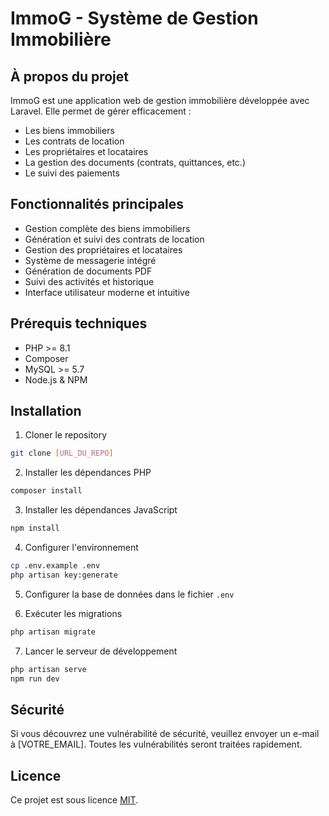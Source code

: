 # ImmoG - Système de Gestion Immobilière

## À propos du projet

ImmoG est une application web de gestion immobilière développée avec Laravel. Elle permet de gérer efficacement :

-   Les biens immobiliers
-   Les contrats de location
-   Les propriétaires et locataires
-   La gestion des documents (contrats, quittances, etc.)
-   Le suivi des paiements

## Fonctionnalités principales

-   Gestion complète des biens immobiliers
-   Génération et suivi des contrats de location
-   Gestion des propriétaires et locataires
-   Système de messagerie intégré
-   Génération de documents PDF
-   Suivi des activités et historique
-   Interface utilisateur moderne et intuitive

## Prérequis techniques

-   PHP >= 8.1
-   Composer
-   MySQL >= 5.7
-   Node.js & NPM

## Installation

1. Cloner le repository

```bash
git clone [URL_DU_REPO]
```

2. Installer les dépendances PHP

```bash
composer install
```

3. Installer les dépendances JavaScript

```bash
npm install
```

4. Configurer l'environnement

```bash
cp .env.example .env
php artisan key:generate
```

5. Configurer la base de données dans le fichier `.env`

6. Exécuter les migrations

```bash
php artisan migrate
```

7. Lancer le serveur de développement

```bash
php artisan serve
npm run dev
```

## Sécurité

Si vous découvrez une vulnérabilité de sécurité, veuillez envoyer un e-mail à [VOTRE_EMAIL]. Toutes les vulnérabilités seront traitées rapidement.

## Licence

Ce projet est sous licence [MIT](https://opensource.org/licenses/MIT).
